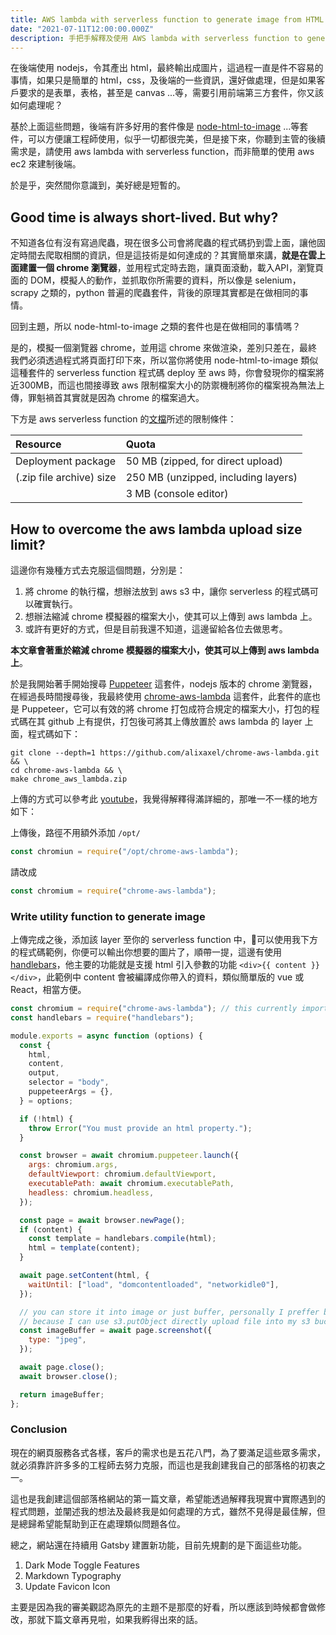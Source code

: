```yaml
---
title: AWS lambda with serverless function to generate image from HTML by using nodejs
date: "2021-07-11T12:00:00.000Z"
description: 手把手解釋及使用 AWS lambda with serverless function to generate image from HTML by using nodejs，簡單介紹原理，並讓你可以優雅的在伺服器端上產出圖片。
---
```


在後端使用 nodejs，令其產出 html，最終輸出成圖片，這過程一直是件不容易的事情，如果只是簡單的 html，css，及後端的一些資訊，還好做處理，但是如果客戶要求的是表單，表格，甚至是 canvas ...等，需要引用前端第三方套件，你又該如何處理呢？

基於上面這些問題，後端有許多好用的套件像是 [node-html-to-image](https://github.com/frinyvonnick/node-html-to-image) ...等套件，可以方便讓工程師使用，似乎一切都很完美，但是接下來，你聽到主管的後續需求是，請使用 aws lambda with serverless function，而非簡單的使用 aws ec2 來建制後端。

於是乎，突然間你意識到，美好總是短暫的。

## Good time is always short-lived. But why?

不知道各位有沒有寫過爬蟲，現在很多公司會將爬蟲的程式碼扔到雲上面，讓他固定時間去爬取相關的資訊，但是這技術是如何達成的？其實簡單來講，**就是在雲上面建置一個 chrome 瀏覽器**，並用程式定時去跑，讓頁面滾動，載入API，瀏覽頁面的 DOM，模擬人的動作，並抓取你所需要的資料，所以像是 selenium，scrapy 之類的，python 普遍的爬蟲套件，背後的原理其實都是在做相同的事情。

回到主題，所以 node-html-to-image 之類的套件也是在做相同的事情嗎？

是的，模擬一個瀏覽器 chrome，並用這 chrome 來做渲染，差別只差在，最終我們必須透過程式將頁面打印下來，所以當你將使用 node-html-to-image 類似這種套件的 serverless function 程式碼 deploy 至 aws 時，你會發現你的檔案將近300MB，而這也間接導致 aws 限制檔案大小的防禦機制將你的檔案視為無法上傳，罪魁禍首其實就是因為 chrome 的檔案過大。

下方是 aws serverless function 的[文檔](https://docs.aws.amazon.com/lambda/latest/dg/gettingstarted-limits.html)所述的限制條件：

| Resource                                    | Quota                               |
| :------------------------------------------ | :---------------------------------- |
| Deployment package                          | 50 MB (zipped, for direct upload)   |
| (.zip file archive) size                    | 250 MB (unzipped, including layers) |
|                                             | 3 MB (console editor)               |

## How to overcome the aws lambda upload size limit?

這邊你有幾種方式去克服這個問題，分別是：

1. 將 chrome 的執行檔，想辦法放到 aws s3 中，讓你 serverless 的程式碼可以確實執行。
2. 想辦法縮減 chrome 模擬器的檔案大小，使其可以上傳到 aws lambda 上。
3. 或許有更好的方式，但是目前我還不知道，這邊留給各位去做思考。

**本文章會著重於縮減 chrome 模擬器的檔案大小，使其可以上傳到 aws lambda 上**。

於是我開始著手開始搜尋 [Puppeteer](https://github.com/puppeteer/puppeteer) 這套件，nodejs 版本的 chrome 瀏覽器，在經過長時間搜尋後，我最終使用 [chrome-aws-lambda](https://github.com/alixaxel/chrome-aws-lambda) 這套件，此套件的底也是 Puppeteer，它可以有效的將 chrome 打包成符合規定的檔案大小，打包的程式碼在其 github 上有提供，打包後可將其上傳放置於 aws lambda 的 layer 上面，程式碼如下：

```shell
git clone --depth=1 https://github.com/alixaxel/chrome-aws-lambda.git && \
cd chrome-aws-lambda && \
make chrome_aws_lambda.zip
```

上傳的方式可以參考此 [youtube](https://www.youtube.com/watch?v=i12H4cUFudU)，我覺得解釋得滿詳細的，那唯一不一樣的地方如下：

上傳後，路徑不用額外添加 `/opt/`
```javascript
const chromiun = require("/opt/chrome-aws-lambda");
```
請改成
```javascript
const chromium = require("chrome-aws-lambda");
```

### Write utility function to generate image

上傳完成之後，添加該 layer 至你的 serverless function 中，可以使用我下方的程式碼範例，你便可以輸出你想要的圖片了，順帶一提，這邊有使用 [handlebars](https://github.com/handlebars-lang/handlebars.js)，他主要的功能就是支援 html 引入參數的功能 `<div>{{ content }}</div>`，此範例中 content 會被編譯成你帶入的資料，類似簡單版的 vue 或 React，相當方便。

```javascript
const chromium = require("chrome-aws-lambda"); // this currently imported from lambda layer 
const handlebars = require("handlebars");

module.exports = async function (options) {
  const {
    html,
    content,
    output,
    selector = "body",
    puppeteerArgs = {},
  } = options;

  if (!html) {
    throw Error("You must provide an html property.");
  }

  const browser = await chromium.puppeteer.launch({
    args: chromium.args,
    defaultViewport: chromium.defaultViewport,
    executablePath: await chromium.executablePath,
    headless: chromium.headless,
  });

  const page = await browser.newPage();
  if (content) {
    const template = handlebars.compile(html);
    html = template(content);
  }

  await page.setContent(html, {
    waitUntil: ["load", "domcontentloaded", "networkidle0"],
  });

  // you can store it into image or just buffer, personally I preffer buffer,
  // because I can use s3.putObject directly upload file into my s3 bucket.
  const imageBuffer = await page.screenshot({
    type: "jpeg",
  });

  await page.close();
  await browser.close();

  return imageBuffer;
};
```

### Conclusion

現在的網頁服務各式各樣，客戶的需求也是五花八門，為了要滿足這些眾多需求，就必須靠許許多多的工程師去努力克服，而這也是我創建我自己的部落格的初衷之一。

這也是我創建這個部落格網站的第一篇文章，希望能透過解釋我現實中實際遇到的程式問題，並闡述我的想法及最終我是如何處理的方式，雖然不見得是最佳解，但是總歸希望能幫助到正在處理類似問題各位。

總之，網站還在持續用 Gatsby 建置新功能，目前先規劃的是下面這些功能。

1. Dark Mode Toggle Features
2. Markdown Typography 
3. Update Favicon Icon

主要是因為我的審美觀認為原先的主題不是那麼的好看，所以應該到時候都會做修改，那就下篇文章再見啦，如果我孵得出來的話。
